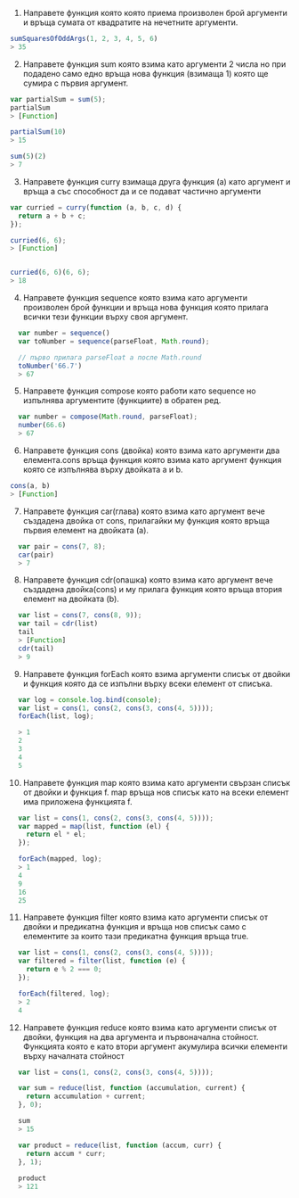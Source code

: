 1. Направете функция която която приема произволен брой аргументи и връща сумата от квадратите на нечетните аргументи.

```javascript
sumSquaresOfOddArgs(1, 2, 3, 4, 5, 6)
> 35
```

2. Направете функция sum която взима като аргументи 2 числа но при подадено само едно връща нова функция (взимаща 1) която ще сумира с първия аргумент.

```javascript
var partialSum = sum(5);
partialSum
> [Function]

partialSum(10)
> 15

sum(5)(2)
> 7
```

3. Направете функция curry взимаща друга функция (а) като аргумент и връща а със способност да и се подават частично аргументи

```javascript
var curried = curry(function (a, b, c, d) {
  return a + b + c;
});

curried(6, 6);
> [Function]


curried(6, 6)(6, 6);
> 18

```

4. Направете функция sequence която взима като аргументи произволен брой функции и връща нова функция която прилага всички тези функции върху своя аргумент.

```javascript
  var number = sequence()
  var toNumber = sequence(parseFloat, Math.round);

  // първо прилага parseFloat а после Math.round
  toNumber('66.7')
  > 67
```

5. Направете функция compose която работи като sequence но изпълнява аргументите (функциите) в обратен ред.

```javascript
  var number = compose(Math.round, parseFloat);
  number(66.6)
  > 67

```

6. Направете функция cons (двойка) която взима като аргументи два елемента.cons връща функция която взима като аргумент функция която се изпълнява върху двойката а и b.

```javascript
cons(a, b)
> [Function]
```
7. Направете функция car(глава) която взима като аргумент вече създадена двойка от cons, прилагайки му функция която връща първия елемент на двойката (а).

```javascript
  var pair = cons(7, 8);
  car(pair)
  > 7
```

8. Направете функция cdr(опашка) която взима като аргумент вече създадена двойка(cons) и му прилага функция която връща втория елемент на двойката (b).

```javascript
  var list = cons(7, cons(8, 9));
  var tail = cdr(list)
  tail
  > [Function]
  cdr(tail)
  > 9
```

9. Направете функция forEach която взима аргументи списък от двойки и функция която да се изпълни върху всеки елемент от списъка.

```javascript
  var log = console.log.bind(console);
  var list = cons(1, cons(2, cons(3, cons(4, 5))));
  forEach(list, log);

  > 1
  2
  3
  4
  5
```

10. Направете функция map която взима като аргументи свързан списък от двойки и функция f.
map връща нов списък като на всеки елемент има приложена функцията f.

```javascript
  var list = cons(1, cons(2, cons(3, cons(4, 5))));
  var mapped = map(list, function (el) {
    return el * el;
  });

  forEach(mapped, log);
  > 1
  4
  9
  16
  25 
```


11. Направете функция filter която взима като аргументи списък от двойки и предикатна функция и връща нов списък само с елементите за които тази предикатна функция връща true.

```javascript
  var list = cons(1, cons(2, cons(3, cons(4, 5))));
  var filtered = filter(list, function (e) {
    return e % 2 === 0;
  });

  forEach(filtered, log);
  > 2
  4
```

12. Направете функция reduce която взима като аргументи списък от двойки, функция на два аргумента и първоначална стойност. Функцията която е като втори аргумент акумулира всички елементи върху началната стойност

```javascript
  var list = cons(1, cons(2, cons(3, cons(4, 5))));

  var sum = reduce(list, function (accumulation, current) {
    return accumulation + current;
  }, 0);

  sum
  > 15

  var product = reduce(list, function (accum, curr) {
    return accum * curr;
  }, 1);
  
  product
  > 121
```